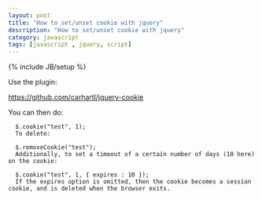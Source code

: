 ```yaml
---
layout: post
title: "How to set/unset cookie with jquery"
description: "How to set/unset cookie with jquery"
category: javascript
tags: [javascript , jquery, script]
---
```

{% include JB/setup %}

Use the plugin:

https://github.com/carhartl/jquery-cookie

You can then do:

      $.cookie("test", 1);
      To delete:

      $.removeCookie("test");
      Additionally, to set a timeout of a certain number of days (10 here) on the cookie:

      $.cookie("test", 1, { expires : 10 });
      If the expires option is omitted, then the cookie becomes a session cookie, and is deleted when the browser exits.

	
